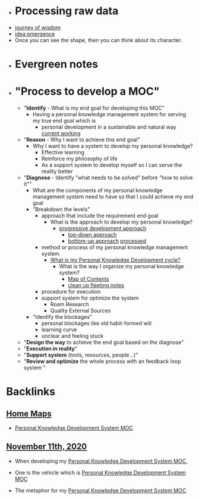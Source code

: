 - # Processing raw data
- [journey of wisdom](<journey of wisdom.md>)
- [idea emergence](<idea emergence.md>)
- Once you can see the shape, then you can think about its character.
- # Evergreen notes
- # "Process to develop a MOC"
    - "**Identify** - What is my end goal for developing this MOC"
        - Having a personal knowledge management system for serving my true end goal which is 
            - personal development in a sustainable and natural way [current working](<current working.md>)
    - "**Reason** - Why I want to achieve this end goal"
        - Why I want to have a system to develop my personal knowledge?
            - Effective learning
            - Reinforce my philosophy of life
            - As a support system to develop myself so I can serve the reality better
    - "**Diagnose** - Identify "what needs to be solved" before "how to solve it""
        - What are the components of my personal knowledge management system need to have so that I could achieve my end goal
        - "Breakdown the levels"
            - approach that include the requirement end goal
                - What is the approach to develop my personal knowledge?
                    - [progressive development approach](<progressive development approach.md>)
                        - [top-down approach](<top-down approach.md>)
                        - [bottom-up approach](<bottom-up approach.md>) [processed](<processed.md>)
            - method or process of my personal knowledge management system
                - [What is my Personal Knowledge Development cycle?](<What is my Personal Knowledge Development cycle?.md>)
                    - What is the way I organize my personal knowledge system?
                        - [Map of Contents](<Map of Contents.md>)
                        - [clean up fleeting notes](<clean up fleeting notes.md>)
            - procedure for execution
            - support system for optimize the system
                - Roam Research
                - Quality External Sources
        - "Identify the blockages"
            - personal blockages like old habit-formed will
            - learning curve 
            - unclear and feeling stuck
    - "**Design the way** to achieve the end goal based on the diagnose"
    - "**Execution in reality**"
    - "**Support system** (tools, resources, people...)"
    - "**Review and optimize** the whole process with an feedback loop system "

# Backlinks
## [Home Maps](<Home Maps.md>)
- [Personal Knowledge Development System MOC](<Personal Knowledge Development System MOC.md>)

## [November 11th, 2020](<November 11th, 2020.md>)
- When developing my [Personal Knowledge Development System MOC](<Personal Knowledge Development System MOC.md>),

- One is the vehicle which is [Personal Knowledge Development System MOC](<Personal Knowledge Development System MOC.md>)

- The metaphor for my [Personal Knowledge Development System MOC](<Personal Knowledge Development System MOC.md>)

